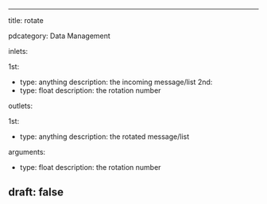 --- 


title: rotate

pdcategory: Data Management

inlets:

  1st:
  - type: anything
    description: the incoming message/list
  2nd:
  - type: float
    description: the rotation number

outlets:

  1st:
  - type: anything
    description: the rotated message/list

arguments:
  - type: float
    description: the rotation number





draft: false
---